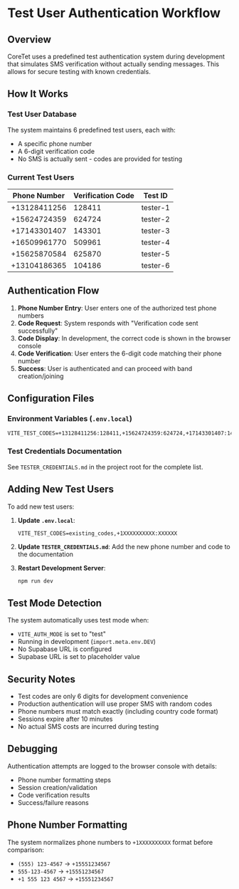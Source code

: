 # Test User Authentication Workflow

## Overview

CoreTet uses a predefined test authentication system during development that simulates SMS verification without actually sending messages. This allows for secure testing with known credentials.

## How It Works

### Test User Database
The system maintains 6 predefined test users, each with:
- A specific phone number
- A 6-digit verification code
- No SMS is actually sent - codes are provided for testing

### Current Test Users

| Phone Number | Verification Code | Test ID |
|--------------|------------------|---------|
| +13128411256 | 128411 | tester-1 |
| +15624724359 | 624724 | tester-2 |
| +17143301407 | 143301 | tester-3 |
| +16509961770 | 509961 | tester-4 |
| +15625870584 | 625870 | tester-5 |
| +13104186365 | 104186 | tester-6 |

## Authentication Flow

1. **Phone Number Entry**: User enters one of the authorized test phone numbers
2. **Code Request**: System responds with "Verification code sent successfully"
3. **Code Display**: In development, the correct code is shown in the browser console
4. **Code Verification**: User enters the 6-digit code matching their phone number
5. **Success**: User is authenticated and can proceed with band creation/joining

## Configuration Files

### Environment Variables (`.env.local`)
```
VITE_TEST_CODES=+13128411256:128411,+15624724359:624724,+17143301407:143301,+16509961770:509961,+15625870584:625870,+13104186365:104186
```

### Test Credentials Documentation
See `TESTER_CREDENTIALS.md` in the project root for the complete list.

## Adding New Test Users

To add new test users:

1. **Update `.env.local`**:
   ```
   VITE_TEST_CODES=existing_codes,+1XXXXXXXXXX:XXXXXX
   ```

2. **Update `TESTER_CREDENTIALS.md`**:
   Add the new phone number and code to the documentation

3. **Restart Development Server**:
   ```bash
   npm run dev
   ```

## Test Mode Detection

The system automatically uses test mode when:
- `VITE_AUTH_MODE` is set to "test"
- Running in development (`import.meta.env.DEV`)
- No Supabase URL is configured
- Supabase URL is set to placeholder value

## Security Notes

- Test codes are only 6 digits for development convenience
- Production authentication will use proper SMS with random codes
- Phone numbers must match exactly (including country code format)
- Sessions expire after 10 minutes
- No actual SMS costs are incurred during testing

## Debugging

Authentication attempts are logged to the browser console with details:
- Phone number formatting steps
- Session creation/validation
- Code verification results
- Success/failure reasons

## Phone Number Formatting

The system normalizes phone numbers to `+1XXXXXXXXXX` format before comparison:
- `(555) 123-4567` → `+15551234567`
- `555-123-4567` → `+15551234567`
- `+1 555 123 4567` → `+15551234567`